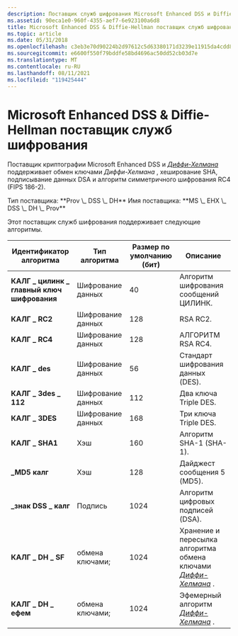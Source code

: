 ```yaml
---
description: Поставщик служб шифрования Microsoft Enhanced DSS и Diffie-Hellman поддерживает обмен ключами Diffie-Hellman, хэширование SHA, подписывание и проверку данных DSA (FIPS 186-2) и алгоритмы симметричного шифрования RC4.
ms.assetid: 90eca1e0-960f-4355-aef7-6e923100a6d8
title: Microsoft Enhanced DSS & Diffie-Hellman поставщик служб шифрования
ms.topic: article
ms.date: 05/31/2018
ms.openlocfilehash: c3eb3e70d90224b2d97612c5d63380171d3239e11915da4cdd8a38a0faea0b8f
ms.sourcegitcommit: e6600f550f79bddfe58bd4696ac50dd52cb03d7e
ms.translationtype: MT
ms.contentlocale: ru-RU
ms.lasthandoff: 08/11/2021
ms.locfileid: "119425444"
---
```

# <a name="microsoft-enhanced-dss--diffie-hellman-cryptographic-provider"></a>Microsoft Enhanced DSS & Diffie-Hellman поставщик служб шифрования

Поставщик криптографии Microsoft Enhanced DSS и [*Диффи-Хелмана*](../secgloss/d-gly.md) поддерживает обмен ключами *Диффи-Хелмана* , хеширование SHA, подписывание данных DSA и алгоритм симметричного шифрования RC4 (FIPS 186-2).

<dl> Тип поставщика: **Prov \_ DSS \_ DH**  
Имя поставщика: **MS \_ ЕНХ \_ DSS \_ DH \_ Prov**  
</dl>

Этот поставщик служб шифрования поддерживает следующие алгоритмы.

| Идентификатор алгоритма          | Тип алгоритма  | Размер по умолчанию (бит) | Описание                                                                                                                                                |
|-----------------------|-----------------|---------------------|------------------------------------------------------------------------------------------------------------------------------------------------------------|
| **КАЛГ \_ цилинк \_ главный ключ шифрования** | Шифрование данных | 40                  | Алгоритм шифрования сообщений ЦИЛИНК.                                                                                                                       |
| **КАЛГ \_ RC2**         | Шифрование данных | 128                 | RSA RC2.                                                                                                                                                   |
| **КАЛГ \_ RC4**         | Шифрование данных | 128                 | АЛГОРИТМ RSA RC4.                                                                                                                                                   |
| **КАЛГ \_ des**         | Шифрование данных | 56                  | Стандарт шифрования данных (DES).                                                                                                                            |
| **КАЛГ \_ 3des \_ 112**   | Шифрование данных | 112                 | Два ключа Triple DES.                                                                                                                                        |
| **КАЛГ \_ 3DES**        | Шифрование данных | 168                 | Три ключа Triple DES.                                                                                                                                      |
| **КАЛГ \_ SHA1**        | Хэш            | 160                 | Алгоритм SHA-1 (SHA-1).                                                                                                                           |
| **\_MD5 калг**         | Хэш            | 128                 | Дайджест сообщения 5 (MD5).                                                                                                                                    |
| **\_знак DSS \_ калг**   | Подпись       | 1024                | Алгоритм цифровых подписей (DSA).                                                                                                                         |
| **КАЛГ \_ DH \_ SF**      | обмена ключами;    | 1024                | Хранение и пересылка алгоритма обмена ключами [*Диффи-Хелмана*](../secgloss/d-gly.md) . |
| **КАЛГ \_ DH \_ ефем**   | обмена ключами;    | 1024                | Эфемерный алгоритм [*Диффи-Хелмана*](../secgloss/d-gly.md) .                      |



 

 

 
